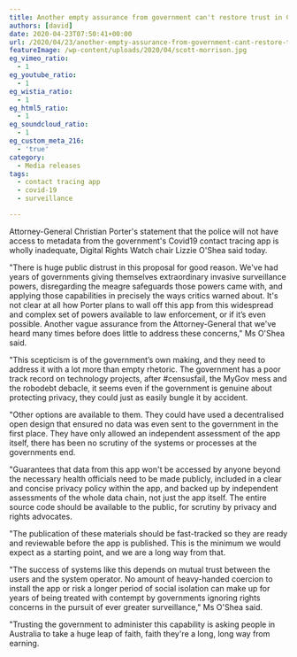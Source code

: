```yaml
---
title: Another empty assurance from government can't restore trust in Covid App
authors: [david]
date: 2020-04-23T07:50:41+00:00
url: /2020/04/23/another-empty-assurance-from-government-cant-restore-trust-in-covid-app/
featureImage: /wp-content/uploads/2020/04/scott-morrison.jpg
eg_vimeo_ratio:
  - 1
eg_youtube_ratio:
  - 1
eg_wistia_ratio:
  - 1
eg_html5_ratio:
  - 1
eg_soundcloud_ratio:
  - 1
eg_custom_meta_216:
  - 'true'
category:
  - Media releases
tags:
  - contact tracing app
  - covid-19
  - surveillance

---
```

Attorney-General Christian Porter's statement that the police will not have access to metadata from the government's Covid19 contact tracing app is wholly inadequate, Digital Rights Watch chair Lizzie O'Shea said today.

"There is huge public distrust in this proposal for good reason. We've had years of governments giving themselves extraordinary invasive surveillance powers, disregarding the meagre safeguards those powers came with, and applying those capabilities in precisely the ways critics warned about. It's not clear at all how Porter plans to wall off this app from this widespread and complex set of powers available to law enforcement, or if it&#8217;s even possible. Another vague assurance from the Attorney-General that we've heard many times before does little to address these concerns," Ms O'Shea said.

"This scepticism is of the government&#8217;s own making, and they need to address it with a lot more than empty rhetoric. The government has a poor track record on technology projects, after #censusfail, the MyGov mess and the robodebt debacle, it seems even if the government is genuine about protecting privacy, they could just as easily bungle it by accident.

"Other options are available to them. They could have used a decentralised open design that ensured no data was even sent to the government in the first place. They have only allowed an independent assessment of the app itself, there has been no scrutiny of the systems or processes at the governments end.

"Guarantees that data from this app won't be accessed by anyone beyond the necessary health officials need to be made publicly, included in a clear and concise privacy policy within the app, and backed up by independent assessments of the whole data chain, not just the app itself. The entire source code should be available to the public, for scrutiny by privacy and rights advocates.

"The publication of these materials should be fast-tracked so they are ready and reviewable before the app is published. This is the minimum we would expect as a starting point, and we are a long way from that.

"The success of systems like this depends on mutual trust between the users and the system operator. No amount of heavy-handed coercion to install the app or risk a longer period of social isolation can make up for years of being treated with contempt by governments ignoring rights concerns in the pursuit of ever greater surveillance," Ms O'Shea said.

"Trusting the government to administer this capability is asking people in Australia to take a huge leap of faith, faith they're a long, long way from earning.
